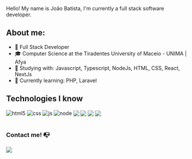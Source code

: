 Hello! My name is João Batista, I'm currently a full stack software developer.

## About me:

- 🤔 Full Stack Developer
- 🎓 Computer Science at the Tiradentes University of Maceio - UNIMA | Afya
- 💼 Studying with:  Javascript, Typescript, NodeJs, HTML, CSS, React, NextJs
- 🌱 Currently learning: PHP, Laravel

## Technologies I know

<div style="display: inline_block">
  <img align="center" alt="html5" src="https://img.shields.io/badge/HTML5-E34F26?style=for-the-badge&logo=html5&logoColor=white" />
  <img align="center" alt="css" src="https://img.shields.io/badge/CSS3-1572B6?style=for-the-badge&logo=css3&logoColor=white" />
  <img align="center" alt="js" src="https://img.shields.io/badge/JavaScript-F7DF1E?style=for-the-badge&logo=javascript&logoColor=black" />
  <img align="center" alt="node" src="https://img.shields.io/badge/node.js-6DA55F?style=for-the-badge&logo=node.js&logoColor=white" />
  <img align="center" src="https://img.shields.io/badge/PostgreSQL-316192?style=for-the-badge&logo=postgresql&logoColor=white"/>
  <img align="center" src="https://img.shields.io/badge/MySQL-005C84?style=for-the-badge&logo=mysql&logoColor=white"/>
  <img align="center" src="https://img.shields.io/badge/TypeScript-007ACC?style=for-the-badge&logo=typescript&logoColor=white"/>
  <img align="center" src="https://img.shields.io/badge/Express.js-404D59?style=for-the-badge"/>
</div><br/>

### Contact me! 📭
<div>
<a href="https://www.linkedin.com/in/joaobatista011" target="_blank"><img src="https://img.shields.io/badge/-LinkedIn-%230077B5?style=for-the-badge&logo=linkedin&logoColor=white" target="_blank"></a>   
</div>
